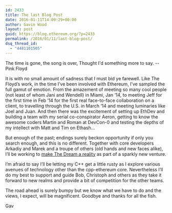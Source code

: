 ```yaml
---
id: 2433
title: The last Blog Post
date: 2016-01-11T14:09:29+00:00
author: Gavin Wood
layout: post
guid: https://blog.ethereum.org/?p=2433
permalink: /2016/01/11/last-blog-post/
dsq_thread_id:
  - "4481101505"
---
```

The time is gone, the song is over,
Thought I'd something more to say.
 -- Pink Floyd

It is with no small amount of sadness that I must bid ye farewell. Like The Floyd’s work, in the time I’ve been involved with Ethereum, I’ve sampled the full gamut of emotion. From the amazement of meeting so many cool people (not least of whom Jani and Wendell) in Miami, Jan ‘14, to meeting Jeff for the first time in Feb ‘14 for the first real face-to-face collaboration on a client, to travelling through the U.S. in March ‘14 and meeting luminaries like Joel and Juan. And then there was the excitement of setting up EthDev and building a team with my serial co-conspirator Aeron, getting to know the awesome coders Martin and Roman at DevCon-0 and testing the depths of my intellect with Matt and Tim on Ethash...

But enough of the past; endings surely beckon opportunity if only you search enough, and this is no different. Together with core developers Arkadiy and Marek and a troupe of others (old hands and new faces alike), I’ll be working to <a href="https://medium.com/@gavofyork/so-ethereum-is-released-4291da46b770#.pghcaijuo" target="_blank">make The Dream a reality</a> as part of a sparkly new venture.

I’m afraid to say I’ll be letting my C++ get a little rusty as I explore various avenues of technology other than the cpp-ethereum core. Nevertheless I’ll do my best to support and guide Bob, Christoph and others as they take it forward to new realms and provide a bit of competition for the other teams.

The road ahead is surely bumpy but we know what we have to do and the views, I expect, will be magnificent. Goodbye and thanks for all the fish.

Gav